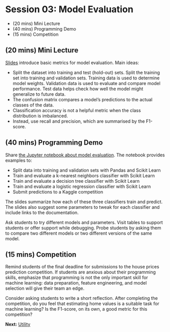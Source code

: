 # Session 03: Model Evaluation

- (20 mins) Mini Lecture
- (40 mins) Programming Demo
- (15 mins) Competition

## (20 mins) Mini Lecture

[Slides](https://docs.google.com/presentation/d/18YLnUL4r4q-bp9l8a9VynJb7gf0wXnyN8wnhBLyjTsg/edit#slide=id.g4c29fe321c_0_0) introduce basic metrics for model evaluation. Main ideas:

- Split the dataset into training and test (hold-out) sets. Split the training set into training and validation sets. Training data is used to determine model weights. Validation data is used to evaluate and compare model performance. Test data helps check how well the model might generalize to future data.
- The confusion matrix compares a model’s predictions to the actual classes of the data.
- Classification accuracy is not a helpful metric when the class distribution is imbalanced.
- Instead, use recall and precision, which are summarised by the F1-score.

## (40 mins) Programming Demo

Share [the Jupyter notebook about model evaluation](https://www.kaggle.com/vingkan/model-evaluation). The notebook provides examples to:

- Split data into training and validation sets with Pandas and Scikit Learn
- Train and evaluate a k-nearest neighbors classifier with Scikit Learn
- Train and evaluate a decision tree classifier with Scikit Learn
- Train and evaluate a logistic regression classifier with Scikit Learn
- Submit predictions to a Kaggle competition

The slides summarize how each of these three classifiers train and predict. The slides also suggest some parameters to tweak for each classifier and include links to the documentation.

Ask students to try different models and parameters. Visit tables to support students or offer support while debugging. Probe students by asking them to compare two different models or two different versions of the same model.

## (15 mins) Competition

Remind students of the final deadline for submissions to the house prices prediction competition. If students are anxious about their programming skills, emphasize that programming is not the only important skill for machine learning: data preparation, feature engineering, and model selection will give their team an edge.

Consider asking students to write a short reflection. After completing the competition, do you feel that estimating home values is a suitable task for machine learning? Is the F1-score, on its own, a good metric for this competition?

**Next:** [Utility](session04.md)
